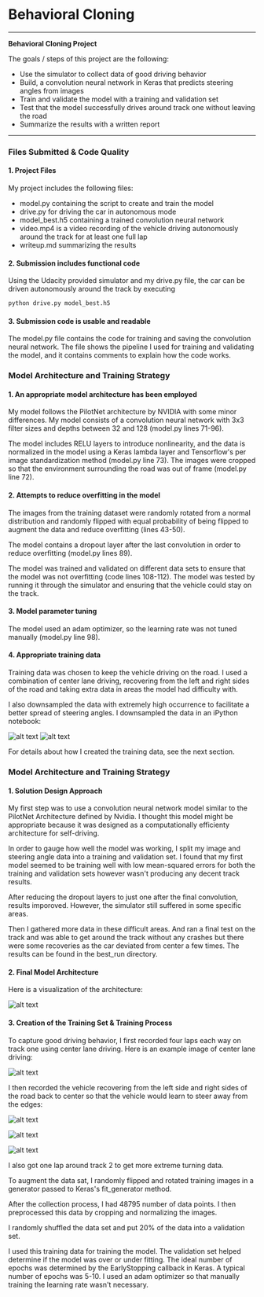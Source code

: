 # **Behavioral Cloning** 

---

**Behavioral Cloning Project**

The goals / steps of this project are the following:
* Use the simulator to collect data of good driving behavior
* Build, a convolution neural network in Keras that predicts steering angles from images
* Train and validate the model with a training and validation set
* Test that the model successfully drives around track one without leaving the road
* Summarize the results with a written report


[//]: # (Image References)

[image1]: ./examples/arc_vis.JPG "Model Visualization"
[image2]: ./examples/center.jpg "Center Image"
[image3]: ./examples/recov1.jpg "Recovery Image"
[image4]: ./examples/recov2.jpg "Recovery Image"
[image5]: ./examples/recov3.jpg "Recovery Image"
[image6]: ./examples/data_dist.JPG "Data Distribution"
[image7]: ./examples/downsampled.JPG "Data Distribution"

---
### Files Submitted & Code Quality

#### 1. Project Files

My project includes the following files:
* model.py containing the script to create and train the model
* drive.py for driving the car in autonomous mode
* model_best.h5 containing a trained convolution neural network 
* video.mp4 is a video recording of the vehicle driving autonomously around the track for at least one full lap
* writeup.md summarizing the results

#### 2. Submission includes functional code
Using the Udacity provided simulator and my drive.py file, the car can be driven autonomously around the track by executing 
```sh
python drive.py model_best.h5
```

#### 3. Submission code is usable and readable

The model.py file contains the code for training and saving the convolution neural network. The file shows the pipeline I used for training and validating the model, and it contains comments to explain how the code works.

### Model Architecture and Training Strategy

#### 1. An appropriate model architecture has been employed

My model follows the PilotNet architecture by NVIDIA with some minor differences.  My model consists of a convolution neural network with 3x3 filter sizes and depths between 32 and 128 (model.py lines 71-96). 

The model includes RELU layers to introduce nonlinearity, and the data is normalized in the model using a Keras lambda layer and Tensorflow's per image standardization method (model.py line 73). The images were cropped so that the environment surrounding the road was out of frame (model.py line 72).

#### 2. Attempts to reduce overfitting in the model
The images from the training dataset were randomly rotated from a normal distribution and randomly flipped with equal probability of being flipped to augment the data and reduce overfitting (lines 43-50).

The model contains a dropout layer after the last convolution in order to reduce overfitting (model.py lines 89). 

The model was trained and validated on different data sets to ensure that the model was not overfitting (code lines 108-112). The model was tested by running it through the simulator and ensuring that the vehicle could stay on the track.

#### 3. Model parameter tuning

The model used an adam optimizer, so the learning rate was not tuned manually (model.py line 98).

#### 4. Appropriate training data

Training data was chosen to keep the vehicle driving on the road. I used a combination of center lane driving, recovering from the left and right sides of the road and taking extra data in areas the model had difficulty with. 

I also downsampled the data with extremely high occurrence to facilitate a better spread of steering angles. I downsampled the data in an iPython notebook:

![alt text][image6] ![alt text][image7]

For details about how I created the training data, see the next section. 

### Model Architecture and Training Strategy

#### 1. Solution Design Approach

My first step was to use a convolution neural network model similar to the PilotNet Architecture defined by Nvidia. I thought this model might be appropriate because it was designed as a computationally efficienty architecture for self-driving.

In order to gauge how well the model was working, I split my image and steering angle data into a training and validation set. I found that my first model seemed to be training well with low mean-squared errors for both the training and validation sets however wasn't producing any decent track results. 

After reducing the dropout layers to just one after the final convolution, results imporoved. However, the simulator still suffered in some specific areas.

Then I gathered more data in these difficult areas. And ran a final test on the track and was able to get around the track without any crashes but there were some recoveries as the car deviated from center a few times. The results can be found in the best_run directory.

#### 2. Final Model Architecture

Here is a visualization of the architecture:

![alt text][image1]

#### 3. Creation of the Training Set & Training Process

To capture good driving behavior, I first recorded four laps each way on track one using center lane driving. Here is an example image of center lane driving:

![alt text][image2]

I then recorded the vehicle recovering from the left side and right sides of the road back to center so that the vehicle would learn to steer away from the edges:

![alt text][image3]

![alt text][image4]

![alt text][image5]

I also got one lap around track 2 to get more extreme turning data.

To augment the data sat, I randomly flipped and rotated training images in a generator passed to Keras's fit_generator method.

After the collection process, I had 48795 number of data points. I then preprocessed this data by cropping and normalizing the images.

I randomly shuffled the data set and put 20% of the data into a validation set. 

I used this training data for training the model. The validation set helped determine if the model was over or under fitting. The ideal number of epochs was determined by the EarlyStopping callback in Keras. A typical number of epochs was 5-10. I used an adam optimizer so that manually training the learning rate wasn't necessary.
